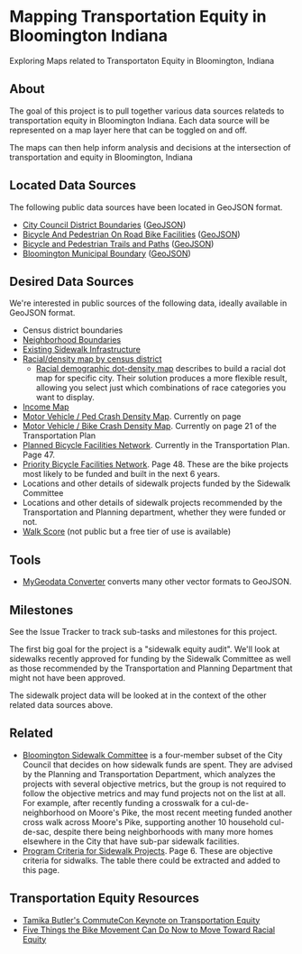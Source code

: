 # Mapping Transportation Equity in Bloomington Indiana

Exploring Maps related to Transportaton Equity in Bloomington, Indiana

## About

The goal of this project is to pull together various data sources relateds to transportation
equity in Bloomington Indiana. Each data source will be represented on a map layer here
that can be toggled on and off.

The maps can then help inform analysis and decisions at the intersection of transportation
and equity in Bloomington, Indiana

## Located Data Sources

The following public data sources have been located in GeoJSON format.

 * [City Council District Boundaries](https://data.bloomington.in.gov/dataset/city-council-district-maps) ([GeoJSON](http://bloomington.in.gov/geoserver/publicgis/ows?service=WFS&version=1.0.0&request=GetFeature&typeName=publicgis:CityCouncilDistricts&outputFormat=application/json))
 * [Bicycle And Pedestrian On Road Bike Facilities](https://data.bloomington.in.gov/dataset/bicycle-and-pedestrian-on-road-bike-facilities-gis-data) ([GeoJSON](https://bloomington.in.gov/geoserver/publicgis/ows?service=WFS&version=1.0.0&request=GetFeature&typeName=publicgis:BikeLanesRoutes&outputFormat=application%2Fjson))
 * [Bicycle and Pedestrian Trails and Paths](https://data.bloomington.in.gov/dataset/bicycle-and-pedestrian-facilities-trails-and-paths-gis-data) ([GeoJSON](https://bloomington.in.gov/geoserver/publicgis/ows?service=WFS&version=1.0.0&request=GetFeature&typeName=publicgis:TrailsAndPaths&outputFormat=application/json))
 * [Bloomington Municipal Boundary](https://data.bloomington.in.gov/dataset/bloomington-municipal-boundary-gis-data) ([GeoJSON](https://bloomington.in.gov/geoserver/publicgis/ows?service=WFS&version=1.0.0&request=GetFeature&typeName=publicgis:BloomingtonMunicipalBoundary&outputFormat=application%2Fjson))

## Desired Data Sources

We're interested in public sources of the following data, ideally available in GeoJSON format.

 * Census district boundaries
* [Neighborhood Boundaries](https://data.bloomington.in.gov/dataset/individual-neighborhood-maps)
 * [Existing Sidewalk Infrastructure](https://data.bloomington.in.gov/dataset/sidewalk-maps)
 * [Racial/density map by census district](http://racialdotmap.demographics.coopercenter.org/)
   * [Racial demographic dot-density map](https://observablehq.com/@aboutaaron/racial-demographic-dot-density-map) describes to build a racial dot map for specific city. Their
     solution produces a more flexible result, allowing you select just which combinations of race categories you want to display.
 * [Income Map](http://www.city-data.com/income/income-Bloomington-Indiana.html)
 * [Motor Vehicle / Ped Crash Density Map](https://bloomington.in.gov/sites/default/files/2019-07/05.22.2019%20Transportation%20Plan%20Council%20Approved%20edits_0.pdf#page=20&zoom=280,-207,624). Currently on page
 * [Motor Vehicle / Bike Crash Density Map](https://bloomington.in.gov/sites/default/files/2019-07/05.22.2019%20Transportation%20Plan%20Council%20Approved%20edits_0.pdf#page=21&zoom=280,-207,624). Currently on page
 21 of the Transportation Plan
 * [Planned Bicycle Facilities Network](https://bloomington.in.gov/sites/default/files/2019-07/05.22.2019%20Transportation%20Plan%20Council%20Approved%20edits_0.pdf#page=47&zoom=280,-207,792). Currently in the Transportation Plan. Page 47.
 * [Priority Bicycle Facilities Network](https://bloomington.in.gov/sites/default/files/2019-07/05.22.2019%20Transportation%20Plan%20Council%20Approved%20edits_0.pdf#page=48&zoom=280,-207,737). Page 48. These are the bike projects most likely to be funded and built in the next 6 years.
 * Locations and other details of sidewalk projects funded by the Sidewalk Committee
 * Locations and other details of sidewalk projects recommended by the Transportation and Planning
   department, whether they were funded or not.
 * [Walk Score](https://www.walkscore.com/) (not public but a free tier of use is available)


## Tools

 * [MyGeodata Converter](https://mygeodata.cloud/sitemap/conversionslist?style=converter&type=1) converts many other vector formats to GeoJSON.

## Milestones

See the Issue Tracker to track sub-tasks and milestones for this project.

The first big goal for the project is a "sidewalk equity audit".  We'll
look at sidewalks recently approved for funding by the Sidewalk Committee as
well as those recommended by the Transportation and Planning Department that might
not have been approved.

The sidewalk project data will be looked at in the context of the other related data sources above.


## Related 

 * [Bloomington Sidewalk Committee](https://www.bloomington.in.gov/council/sidewalks) is a
   four-member subset of the City Council that decides on how sidewalk funds
   are spent. They are advised by the Planning and Transportation Department,
   which
   analyzes the projects with several objective metrics, but the group is not required to follow
   the objective metrics and may fund projects not on the list at all. For example, after
   recently funding a crosswalk for a cul-de-neighborhood on Moore's Pike, the most
   recent meeting funded another cross walk across Moore's Pike, supporting another
   10 household cul-de-sac, despite there being neighborhoods with many more homes elsewhere in
   the City that have sub-par sidewalk facilities.
 * [Program Criteria for Sidewalk Projects](https://bloomington.in.gov/sites/default/files/2020-02/Sidewalk%20Report%20-%20FINAL%20-%20with%20signatures.pdf#page=6&zoom=200,-51,108). Page 6. These are objective criteria for sidwalks. The table there could be extracted and added to this page.

## Transportation Equity Resources

 * [Tamika Butler's CommuteCon Keynote on Transportation Equity](https://commutecon.com/commutecon-2020/transportation-equity-tamika-butler)
 * [Five Things the Bike Movement Can Do Now to Move Toward Racial Equity](https://www.centerforsocialinclusion.org/five-things-the-bike-movement-can-do-now-to-move-toward-racial-equity/)

